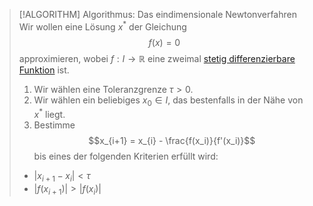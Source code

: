 > [!ALGORITHM] Algorithmus: Das eindimensionale Newtonverfahren
> Wir wollen eine Lösung $x^\ast$ der Gleichung
> $$f(x)=0$$
> approximieren, wobei $f:I\to\mathbb{R}$ eine zweimal [stetig differenzierbare](../Höhere%20Ableitungen.md) [Funktion](../../Funktionen/Funktion.md) ist.
>  
> 1. Wir wählen eine Toleranzgrenze $\tau  \gt 0$.
> 2. Wir wählen ein beliebiges $x_0 \in I$, das bestenfalls in der Nähe von $x^\ast$ liegt.
> 3. Bestimme
> 	$$x_{i+1} = x_{i} - \frac{f(x_i)}{f'(x_i)}$$
> 	bis eines der folgenden Kriterien erfüllt wird:
> 	- $|x_{i+1}-x_{i}| \lt \tau$
> 	- $|f(x_{i+1})| \gt |f(x_i)|$